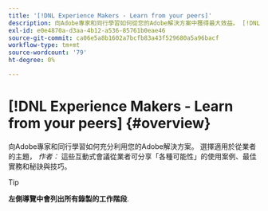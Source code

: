 ```yaml
---
title: '[!DNL Experience Makers - Learn from your peers]'
description: 向Adobe專家和同行學習如何從您的Adobe解決方案中獲得最大效益。 [!DNL Experience Makers - Learn from your peers] 是虛擬客戶學習活動的全球系列，專注於深入瞭解 [!DNL Adobe Experience Cloud] 解決方案。
exl-id: e0e4870a-d3aa-4b12-a536-85761b0eae46
source-git-commit: ca06e5a8b1602a7bcfb83a43f529680a5a96bacf
workflow-type: tm+mt
source-wordcount: '79'
ht-degree: 0%

---
```


# [!DNL Experience Makers - Learn from your peers] {#overview}

<!-- <img alt="Experience Makers Learn from your peers" src="./assets/skill-exchange.png" /> -->

向Adobe專家和同行學習如何充分利用您的Adobe解決方案。 選擇適用於從業者的主題， _作者：_ 這些互動式會議從業者可分享「各種可能性」的使用案例、最佳實務和秘訣與技巧。

>[!TIP]
>
>**左側導覽中會列出所有錄製的工作階段**.
